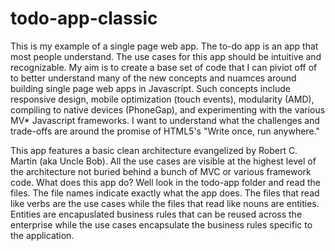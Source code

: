 todo-app-classic
================

This is my example of a single page web app.  The to-do app is an app that most people understand. 
The use cases for this app should be intuitive and recognizable.  My aim is to create a base set of 
code that I can piviot off of to better understand many of the new concepts and nuamces around
building single page web apps in Javascript.  Such concepts include responsive design, mobile
optimization (touch events), modularity (AMD), compiling to native devices (PhoneGap), and 
experimenting with the various MV* Javascript frameworks.  I want to understand what the
challenges and trade-offs are around the promise of HTML5's "Write once, run anywhere." 

This app features a basic clean architecture evangelized by Robert C. Martin (aka Uncle Bob).  All
the use cases are visible at the highest level of the architecture not buried behind a bunch of 
MVC or various framework code.  What does this app do?  Well look in the todo-app folder and read
the files.  The file names indicate exactly what the app does.  The files that read like verbs are the
use cases while the files that read like nouns are entities.  Entities are encapuslated business rules
that can be reused across the enterprise while the use cases encapsulate the business rules specific to the  application.
